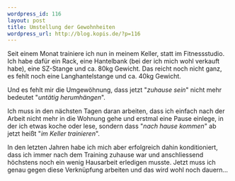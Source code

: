 ```yaml
--- 
wordpress_id: 116
layout: post
title: Umstellung der Gewohnheiten
wordpress_url: http://blog.kopis.de/?p=116
---
```


Seit einem Monat trainiere ich nun in meinem Keller, statt im Fitnessstudio. Ich habe daf&uuml;r ein Rack, eine Hantelbank (bei der ich mich wohl verkauft habe), eine SZ-Stange und ca. 80kg Gewicht. Das reicht noch nicht ganz, es fehlt noch eine Langhantelstange und ca. 40kg Gewicht.

Und es fehlt mir die Umgew&ouml;hnung, dass jetzt "<em>zuhause sein</em>" nicht mehr bedeutet "<em>unt&auml;tig herumh&auml;ngen</em>".

Ich muss in den n&auml;chsten Tagen daran arbeiten, dass ich einfach nach der Arbeit nicht mehr in die Wohnung gehe und erstmal eine Pause einlege, in der ich etwas koche oder lese, sondern dass "<em>nach hause kommen</em>" ab jetzt hei&szlig;t "<em>im Keller trainieren</em>".

In den letzten Jahren habe ich mich aber erfolgreich dahin konditioniert, dass ich immer nach dem Training zuhause war und anschliessend h&ouml;chstens noch ein wenig Hausarbeit erledigen musste. Jetzt muss ich genau gegen diese Verkn&uuml;pfung arbeiten und das wird wohl noch dauern...
  
